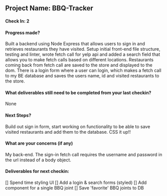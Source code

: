 ## Project Name: BBQ-Tracker

#### Check In: 2

#### Progress made?
Built a backend using Node Express that allows users to sign in and retrieves restaurants they have visited. 
Setup initial front-end file structure, testing and linter, wrote fetch call for yelp api and added a search field that allows you to make fetch calls based on different locations. Restaurants coming back from fetch call are saved to the store and displayed to the dom.  There is a login form where a user can login, which makes a fetch call to my BE database and saves the users name, id and visited restaurants to the store. 

#### What deliverables still need to be completed from your last checkin?
None

#### Next Steps?
Build out sign in form, start working on functionality to be able to save visited restaurants and add them to the database. CSS it up!!

#### What are your concerns (if any)
My back-end. The sign-in fetch call requires the username and password in the url instead of a body object.

#### Deliverables for next checkin:

[] Spend time styling UI
[] Add a login & search forms (styled)
[] Add component for a single BBQ joint
[] Save 'favorite' BBQ joints to DB
